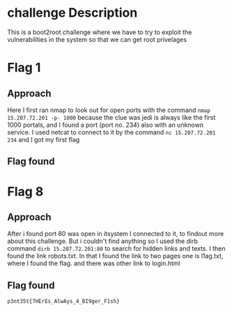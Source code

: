 # challenge Description
This is a boot2root challenge where we have to try to exploit the vulnerabilities in the system so that we can get root privelages

# Flag 1
## Approach
Here I first ran nmap to look out for open ports with the command `nmap 15.207.72.201 -p- 1000` because the clue was jedi is always like the first 1000 portals, and I found a port (port no. 234) also with an unknown service. I used netcat to 
connect to it by the command `nc 15.207.72.201 234` and I got my first flag
## Flag found


# Flag 8
## Approach
After i found port 80 was open in itsystem I connected to it, to findout more about this challenge. But i couldn't find anything so I used the dirb command `dirb 15.207.72.201:80` to search for hidden links and texts. I then found the link robots.txt.
In that I found the link to two pages one is l1ag.txt, where I found the flag. and there was other link to login.html
## Flag found
`p3nt35t{7HErEs_AlwAys_4_BI9ger_F1sh}`
